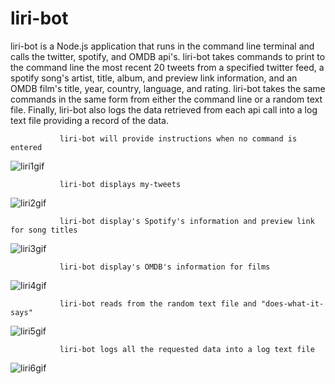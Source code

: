 # liri-bot
liri-bot is a Node.js application that runs in the command line terminal and calls the twitter, spotify, and OMDB api's.  liri-bot takes commands to print to the command line the most recent 20 tweets from a specified twitter feed, a spotify song's artist, title, album, and preview link information, and an OMDB film's title, year, country, language, and rating.  liri-bot takes the same commands in the same form from either the command line or a random text file.  Finally, liri-bot also logs the data retrieved from each api call into a log text file providing a record of the data.

               liri-bot will provide instructions when no command is entered
![liri1gif](https://user-images.githubusercontent.com/28810487/31581990-e3fb05d6-b145-11e7-8c67-75a65f4ed5da.gif)

               liri-bot displays my-tweets
![liri2gif](https://user-images.githubusercontent.com/28810487/31581996-0c7955da-b146-11e7-8eaa-ea02379523ff.gif)

               liri-bot display's Spotify's information and preview link for song titles
![liri3gif](https://user-images.githubusercontent.com/28810487/31581999-2d55a560-b146-11e7-99c3-31a36fbf9d7b.gif)

               liri-bot display's OMDB's information for films
![liri4gif](https://user-images.githubusercontent.com/28810487/31582040-1c4d4d76-b147-11e7-8412-b9c8069ee8f2.gif)

               liri-bot reads from the random text file and "does-what-it-says"
![liri5gif](https://user-images.githubusercontent.com/28810487/31582049-578294fa-b147-11e7-8877-0efe1b348609.gif)

               liri-bot logs all the requested data into a log text file
![liri6gif](https://user-images.githubusercontent.com/28810487/31582074-efdf6e62-b147-11e7-9f43-674efed77884.gif)
